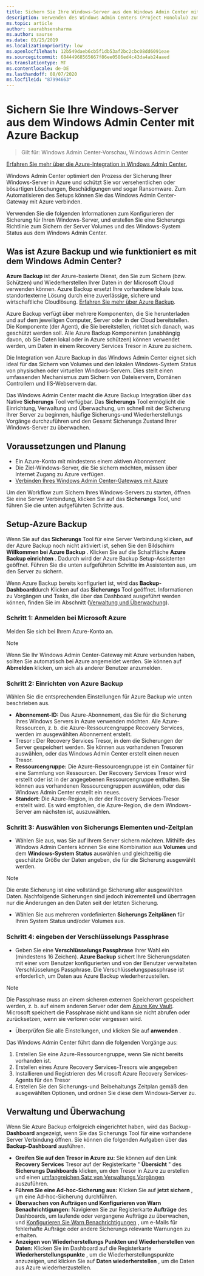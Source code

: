 ```yaml
---
title: Sichern Sie Ihre Windows-Server aus dem Windows Admin Center mit Azure Backup
description: Verwenden des Windows Admin Centers (Project Honolulu) zum Sichern von Windows-Servern mit Azure Backup
ms.topic: article
author: saurabhsensharma
ms.author: saurse
ms.date: 03/25/2019
ms.localizationpriority: low
ms.openlocfilehash: 12b549daeb6cb5f1db53af2bc2cbc08dd6091eae
ms.sourcegitcommit: 68444968565667f86ee0586ed4c43da4ab24aaed
ms.translationtype: MT
ms.contentlocale: de-DE
ms.lasthandoff: 08/07/2020
ms.locfileid: "87994663"
---
```

# <a name="backup-your-windows-servers-from-windows-admin-center-with-azure-backup"></a>Sichern Sie Ihre Windows-Server aus dem Windows Admin Center mit Azure Backup

>Gilt für: Windows Admin Center-Vorschau, Windows Admin Center

[Erfahren Sie mehr über die Azure-Integration in Windows Admin Center.](./index.md)

Windows Admin Center optimiert den Prozess der Sicherung Ihrer Windows-Server in Azure und schützt Sie vor versehentlichen oder bösartigen Löschungen, Beschädigungen und sogar Ransomware. Zum Automatisieren des Setups können Sie das Windows Admin Center-Gateway mit Azure verbinden.

Verwenden Sie die folgenden Informationen zum Konfigurieren der Sicherung für Ihren Windows-Server, und erstellen Sie eine Sicherungs Richtlinie zum Sichern der Server Volumes und des Windows-System Status aus dem Windows Admin Center.

## <a name="what-is-azure-backup-and-how-does-it-work-with-windows-admin-center"></a>Was ist Azure Backup und wie funktioniert es mit dem Windows Admin Center?

**Azure Backup** ist der Azure-basierte Dienst, den Sie zum Sichern (bzw. Schützen) und Wiederherstellen Ihrer Daten in der Microsoft Cloud verwenden können. Azure Backup ersetzt Ihre vorhandene lokale bzw. standortexterne Lösung durch eine zuverlässige, sichere und wirtschaftliche Cloudlösung.
[Erfahren Sie mehr über Azure Backup](/azure/backup/backup-overview).

Azure Backup verfügt über mehrere Komponenten, die Sie herunterladen und auf dem jeweiligen Computer, Server oder in der Cloud bereitstellen. Die Komponente (der Agent), die Sie bereitstellen, richtet sich danach, was geschützt werden soll. Alle Azure Backup Komponenten (unabhängig davon, ob Sie Daten lokal oder in Azure schützen) können verwendet werden, um Daten in einem Recovery Services Tresor in Azure zu sichern.

Die Integration von Azure Backup in das Windows Admin Center eignet sich ideal für das Sichern von Volumes und den lokalen Windows-System Status von physischen oder virtuellen Windows-Servern. Dies stellt einen umfassenden Mechanismus zum Sichern von Dateiservern, Domänen Controllern und IIS-Webservern dar.

Das Windows Admin Center macht die Azure Backup Integration über das Native **Sicherungs** Tool verfügbar. Das **Sicherungs** Tool ermöglicht die Einrichtung, Verwaltung und Überwachung, um schnell mit der Sicherung Ihrer Server zu beginnen, häufige Sicherungs-und Wiederherstellungs Vorgänge durchzuführen und den Gesamt Sicherungs Zustand Ihrer Windows-Server zu überwachen.

## <a name="prerequisites-and-planning"></a>Voraussetzungen und Planung

- Ein Azure-Konto mit mindestens einem aktiven Abonnement
- Die Ziel-Windows-Server, die Sie sichern möchten, müssen über Internet Zugang zu Azure verfügen.
- [Verbinden Ihres Windows Admin Center-Gateways mit Azure](azure-integration.md)

Um den Workflow zum Sichern Ihres Windows-Servers zu starten, öffnen Sie eine Server Verbindung, klicken Sie auf das **Sicherungs** Tool, und führen Sie die unten aufgeführten Schritte aus.

## <a name="setup-azure-backup"></a>Setup-Azure Backup
Wenn Sie auf das **Sicherungs** Tool für eine Server Verbindung klicken, auf der Azure Backup noch nicht aktiviert ist, sehen Sie den Bildschirm **Willkommen bei Azure Backup** . Klicken Sie auf die Schaltfläche **Azure Backup einrichten** . Dadurch wird der Azure Backup Setup-Assistenten geöffnet. Führen Sie die unten aufgeführten Schritte im Assistenten aus, um den Server zu sichern.

Wenn Azure Backup bereits konfiguriert ist, wird das **Backup-Dashboard**durch Klicken auf das **Sicherungs** Tool geöffnet. Informationen zu Vorgängen und Tasks, die über das Dashboard ausgeführt werden können, finden Sie im Abschnitt ([Verwaltung und Überwachung](#management-and-monitoring)).

### <a name="step-1-login-to-microsoft-azure"></a>Schritt 1: Anmelden bei Microsoft Azure
Melden Sie sich bei Ihrem Azure-Konto an.

> [!NOTE]
> Wenn Sie Ihr Windows Admin Center-Gateway mit Azure verbunden haben, sollten Sie automatisch bei Azure angemeldet werden. Sie können auf **Abmelden** klicken, um sich als anderer Benutzer anzumelden.

### <a name="step-2-set-up-azure-backup"></a>Schritt 2: Einrichten von Azure Backup
Wählen Sie die entsprechenden Einstellungen für Azure Backup wie unten beschrieben aus.

 - **Abonnement-ID:** Das Azure-Abonnement, das Sie für die Sicherung Ihres Windows Servers in Azure verwenden möchten. Alle Azure-Ressourcen, z. b. die Azure-Ressourcengruppe Recovery Services, werden im ausgewählten Abonnement erstellt.
 - Tresor **:** Der Recovery Services Tresor, in dem die Sicherungen der Server gespeichert werden. Sie können aus vorhandenen Tresoren auswählen, oder das Windows Admin Center erstellt einen neuen Tresor.
 - **Ressourcengruppe:** Die Azure-Ressourcengruppe ist ein Container für eine Sammlung von Ressourcen. Der Recovery Services Tresor wird erstellt oder ist in der angegebenen Ressourcengruppe enthalten. Sie können aus vorhandenen Ressourcengruppen auswählen, oder das Windows Admin Center erstellt ein neues.
 - **Standort:** Die Azure-Region, in der der Recovery Services-Tresor erstellt wird. Es wird empfohlen, die Azure-Region, die dem Windows-Server am nächsten ist, auszuwählen.

### <a name="step-3-select-backup-items-and-schedule"></a>Schritt 3: Auswählen von Sicherungs Elementen und-Zeitplan

- Wählen Sie aus, was Sie auf Ihrem Server sichern möchten. Mithilfe des Windows Admin Centers können Sie eine Kombination aus **Volumes** und dem **Windows-System Status** auswählen und gleichzeitig die geschätzte Größe der Daten angeben, die für die Sicherung ausgewählt werden.

> [!NOTE]
> Die erste Sicherung ist eine vollständige Sicherung aller ausgewählten Daten. Nachfolgende Sicherungen sind jedoch inkrementell und übertragen nur die Änderungen an den Daten seit der letzten Sicherung.

- Wählen Sie aus mehreren vordefinierten **Sicherungs Zeitplänen** für Ihren System Status und/oder Volumes aus.

### <a name="step-4-enter-encryption-passphrase"></a>Schritt 4: eingeben der Verschlüsselungs Passphrase

- Geben Sie eine **Verschlüsselungs Passphrase** Ihrer Wahl ein (mindestens 16 Zeichen).  **Azure Backup** sichert Ihre Sicherungsdaten mit einer vom Benutzer konfigurierten und von der Benutzer verwalteten Verschlüsselungs Passphrase. Die Verschlüsselungspassphrase ist erforderlich, um Daten aus Azure Backup wiederherzustellen.

> [!NOTE]
> Die Passphrase muss an einem sicheren externen Speicherort gespeichert werden, z. b. auf einem anderen Server oder dem [Azure Key Vault](/azure/key-vault/quick-create-portal). Microsoft speichert die Passphrase nicht und kann sie nicht abrufen oder zurücksetzen, wenn sie verloren oder vergessen wird.

- Überprüfen Sie alle Einstellungen, und klicken Sie auf **anwenden** .

Das Windows Admin Center führt dann die folgenden Vorgänge aus:

1. Erstellen Sie eine Azure-Ressourcengruppe, wenn Sie nicht bereits vorhanden ist.
2. Erstellen eines Azure Recovery Services-Tresors wie angegeben
3. Installieren und Registrieren des Microsoft Azure Recovery Services-Agents für den Tresor
4. Erstellen Sie den Sicherungs-und Beibehaltungs Zeitplan gemäß den ausgewählten Optionen, und ordnen Sie diese dem Windows-Server zu.

## <a name="management-and-monitoring"></a>Verwaltung und Überwachung

Wenn Sie Azure Backup erfolgreich eingerichtet haben, wird das Backup- **Dashboard** angezeigt, wenn Sie das Sicherungs Tool für eine vorhandene Server Verbindung öffnen. Sie können die folgenden Aufgaben über das **Backup-Dashboard** ausführen.

- **Greifen Sie auf den Tresor in Azure zu:** Sie können auf den Link **Recovery Services** Tresor auf der Registerkarte " **Übersicht** " des **Sicherungs Dashboards** klicken, um den Tresor in Azure zu erstellen und einen [umfangreichen Satz von Verwaltungs Vorgängen](/azure/backup/backup-azure-manage-windows-server) auszuführen.
- **Führen Sie eine Ad-hoc-Sicherung aus:** Klicken Sie auf **jetzt sichern** , um eine Ad-hoc-Sicherung durchführen.
- **Überwachen von Aufträgen und Konfigurieren von Warn Benachrichtigungen:** Navigieren Sie zur Registerkarte **Aufträge** des Dashboards, um laufende oder vergangene Aufträge zu überwachen, und [Konfigurieren Sie Warn Benachrichtigungen](/azure/backup/backup-azure-manage-windows-server#configuring-notifications-for-alerts) , um e-Mails für fehlerhafte Aufträge oder andere Sicherungs relevante Warnungen zu erhalten.
- **Anzeigen von Wiederherstellungs Punkten und Wiederherstellen von Daten:** Klicken Sie im Dashboard auf die Registerkarte **Wiederherstellungspunkte** , um die Wiederherstellungspunkte anzuzeigen, und klicken Sie auf **Daten wiederherstellen** , um die Daten aus Azure wiederherzustellen.